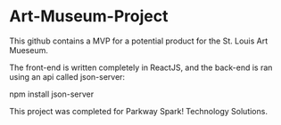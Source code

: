 # Art-Museum-Project

This github contains a MVP for a potential product for the St. Louis Art Mueseum.

The front-end is written completely in ReactJS, and the back-end is ran using an api called json-server:

npm install json-server

This project was completed for Parkway Spark! Technology Solutions.

